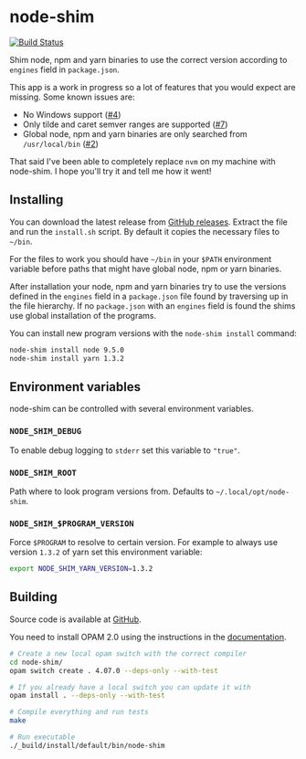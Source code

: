 # node-shim

[![Build Status](https://travis-ci.org/Hilzu/node-shim.svg?branch=master)](https://travis-ci.org/Hilzu/node-shim)

Shim node, npm and yarn binaries to use the correct version according to
`engines` field in `package.json`.

This app is a work in progress so a lot of features that you would expect are
missing. Some known issues are:

* No Windows support ([#4](https://github.com/Hilzu/node-shim/issues/4))
* Only tilde and caret semver ranges are supported
  ([#7](https://github.com/Hilzu/node-shim/issues/7))
* Global node, npm and yarn binaries are only searched from `/usr/local/bin`
  ([#2](https://github.com/Hilzu/node-shim/issues/2))

That said I've been able to completely replace `nvm` on my machine with
node-shim. I hope you'll try it and tell me how it went!

## Installing

You can download the latest release from
[GitHub releases](https://github.com/Hilzu/node-shim/releases). Extract the file
and run the `install.sh` script. By default it copies the necessary files to
`~/bin`.

For the files to work you should have `~/bin` in your `$PATH` environment
variable before paths that might have global node, npm or yarn binaries.

After installation your node, npm and yarn binaries try to use the versions
defined in the `engines` field in a `package.json` file found by traversing up
in the file hierarchy. If no `package.json` with an `engines` field is found the
shims use global installation of the programs.

You can install new program versions with the `node-shim install` command:

```bash
node-shim install node 9.5.0
node-shim install yarn 1.3.2
```

## Environment variables

node-shim can be controlled with several environment variables.

### `NODE_SHIM_DEBUG`

To enable debug logging to `stderr` set this variable to `"true"`.

### `NODE_SHIM_ROOT`

Path where to look program versions from. Defaults to `~/.local/opt/node-shim`.

### `NODE_SHIM_$PROGRAM_VERSION`

Force `$PROGRAM` to resolve to certain version. For example to always use
version `1.3.2` of yarn set this environment variable:

```bash
export NODE_SHIM_YARN_VERSION=1.3.2
```

## Building

Source code is available at [GitHub](https://github.com/Hilzu/node-shim).

You need to install OPAM 2.0 using the instructions in the [documentation](https://opam.ocaml.org/doc/2.0/Install.html).

```bash
# Create a new local opam switch with the correct compiler
cd node-shim/
opam switch create . 4.07.0 --deps-only --with-test

# If you already have a local switch you can update it with
opam install . --deps-only --with-test

# Compile everything and run tests
make

# Run executable
./_build/install/default/bin/node-shim
```

